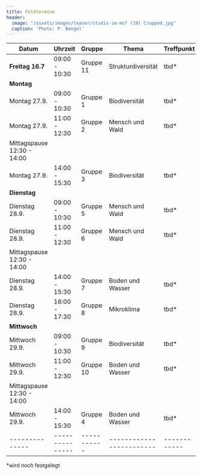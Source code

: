 ```yaml
---
title: Feldtermine
header:
  image: "/assets/images/teaser/studis-im-mof (19) Cropped.jpg"
  caption: 'Photo: P. Bengel'
---
```





Datum              | Uhrzeit       | Gruppe    | Thema              | Treffpunkt |
|------------------|---------------|-----------|--------------------|------------|
**Freitag 16.7**   | 09:00 - 10:30 | Gruppe 11 | Strukturdiversität | tbd*       | 
**Montag** |||||
Montag 27.9.   | 09:00 - 10:30 | Gruppe 1  | Biodiversität          | tbd*       |
Montag 27.9.   | 11:00 - 12:30 | Gruppe 2  | Mensch und Wald        | tbd*       |
Mittagspause 12:30 - 14:00 ||| ||
Montag 27.9.   | 14:00 - 15:30 | Gruppe 3  | Biodiversität          | tbd*       |
**Dienstag** |||||
Dienstag 28.9. | 09:00 - 10:30 | Gruppe 5  | Mensch und Wald        | tbd*       |
Dienstag 28.9. | 11:00 - 12:30 | Gruppe 6  | Mensch und Wald        | tbd*       |
Mittagspause 12:30 - 14:00 |||||
Dienstag 28.9. | 14:00 - 15:30 | Gruppe 7  | Boden und Wasser       | tbd*       |
Dienstag 28.9. | 16:00 - 17:30 | Gruppe 8  | Mikroklima             | tbd*       |
**Mittwoch** |||||
Mittwoch 29.9. | 09:00 - 10:30 | Gruppe 9  | Biodiversität          | tbd*       |
Mittwoch 29.9. | 11:00 - 12:30 | Gruppe 10 | Boden und Wasser       | tbd*       |
Mittagspause 12:30 - 14:00 |||||
Mittwoch 29.9. | 14:00 - 15:30 | Gruppe 4  | Boden und Wasser       | tbd*       |
|--------------|---------------|-----------|------------------------|------------|


*wird noch festgelegt



